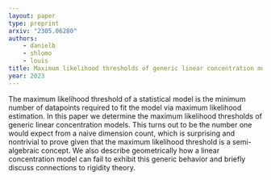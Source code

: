 ```yaml
---
layout: paper
type: preprint
arxiv: "2305.06280"
authors: 
    - danielb
    - shlomo
    - louis
title: Maximum likelihood thresholds of generic linear concentration models 
year: 2023
---
```


The maximum likelihood threshold of a statistical model is the minimum number of datapoints required to fit the model via maximum likelihood estimation. In this paper we determine the maximum likelihood thresholds of generic linear concentration models. This turns out to be the number one would expect from a naive dimension count, which is surprising and nontrivial to prove given that the maximum likelihood threshold is a semi-algebraic concept. We also describe geometrically how a linear concentration model can fail to exhibit this generic behavior and briefly discuss connections to rigidity theory.